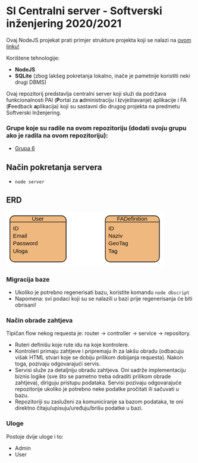 # SI Centralni server - Softverski inženjering 2020/2021

Ovaj NodeJS projekat prati primjer strukture projekta koji se nalazi na [ovom linku!](https://github.com/MoathShraim/Nodejs-rest-api-project-structure-Express)

Korištene tehnologije: 
- **NodeJS**
- **SQLite** (zbog lakšeg pokretanja lokalno, inače je pametnije koristiti neki drugi DBMS)

Ovaj repozitorij predstavlja centralni server koji služi da podržava funkcionalnosti PAI (**P**ortal za **a**dministraciju i **i**zvještavanje) aplikacije i FA (**F**eedback **a**plikacija) koji su sastavni dio drugog projekta na predmetu Softverski Inženjering.

### Grupe koje su radile na ovom repozitoriju (dodati svoju grupu ako je radila na ovom repozitoriju):
- [Grupa 6](https://www.youtube.com/watch?v=w4s6H4ku6ZY)

## Način pokretanja servera
- `node server`

## ERD

![erd](SI_ERD.png)

### Migracija baze
- Ukoliko je potrebno regenerisati bazu, koristite komandu `node dbscript`
- Napomena: svi podaci koji su se nalazili u bazi prije regenerisanja će biti obrisani!

### Način obrade zahtjeva

Tipičan flow nekog requesta je: router -> controller -> service -> repository.
- Ruteri definišu koje rute idu na koje kontrolere.
- Kontroleri primaju zahtjeve i pripremaju ih za lakšu obradu (odbacuju višak HTML stvari koje se dobiju prilikom dobijanja requesta). Nakon toga, pozivaju odgovarajući servis.
- Servisi služe za detaljniju obradu zahtjeva. Oni sadrže implementaciju biznis logike (sve što se pametno treba odraditi prilikom obrade zahtjeva), diriguju pristupu podataka. Servisi pozivaju odgovarajuće repozitorije ukoliko je potrebno neke podatke pročitati ili sačuvati u bazu. 
- Repozitoriji su zasluženi za komuniciranje sa bazom podataka, te oni direktno čitaju/upisuju/uređuju/brišu podatke u bazi.

### Uloge
Postoje dvije uloge i to:
- Admin
- User
